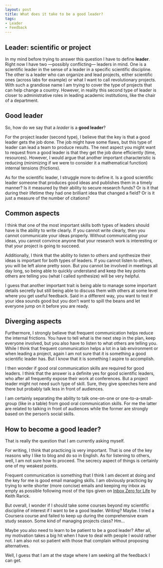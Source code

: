 ```yaml
---
layout: post
title: What does it take to be a good leader?
tags:
- Leader
- Feedback
---
```

<h2>Leader: scientific or project</h2>
<p>In my mind before trying to answer this question I have to define <strong>leader</strong>. Right now I have two —possibly conflicting— leaders in mind. One is a scientific leader in the sense of a leader in a specific scientific discipline. The other is a leader who can organize and lead projects, either scientific ones (across labs for example) or what I want to call revolutionary projects. With such a grandiose name I am trying to cover the type of projects that can help change a country. However, in reality this second type of leader is closer to administrative roles in leading academic institutions, like the chair of a department.</p>
<h2>Good leader</h2>
<p>So, how do we say that a <em>leader</em> is a <strong>good leader</strong>?</p>
<p>For the project leader (second type), I believe that the key is that a good leader gets the job done. The job might have some flaws, but this type of leader can lead a team to produce results. The next aspect you might want to request from a good leader is that they get the job done efficiently (time, resources). However, I would argue that another important characteristic is reducing (minimizing if we were to consider it a mathematical function) internal tensions (frictions).</p>
<p>As for the scientific leader, I struggle more to define it. Is a good scientific leader someone that produces good ideas and publishes them in a timely manner? Is it measured by their ability to secure research funds? Or is it that during their lifetime they had one brilliant idea that changed a field? Or is it just a measure of the number of citations?</p>
<h2>Common aspects</h2>
<p>I think that one of the most important skills both types of leaders should have is the ability to write clearly. If you cannot write clearly, then you cannot communicate your ideas properly. Without communicating your ideas, you cannot convince anyone that your research work is interesting or that your project is going to succeed.</p>
<p>Additionally, I think that the ability to listen to others and synthesize their ideas is important for both types of leaders. If you cannot listen to others, you will be left alone pretty soon. But you cannot be involved in meetings all day long, so being able to quickly understand and keep the key points others are telling you (what I called synthesize) will be very helpful.</p>
<p>I guess that another important trait is being able to manage some important details secretly but still being able to discuss them with others at some level where you get useful feedback. Said in a different way, you want to test if your idea sounds good but you don&#8217;t want to spill the beans and let everyone jump on it before you are ready.</p>
<h2>Diverging aspects</h2>
<p>Furthermore, I strongly believe that frequent communication helps reduce the internal frictions. You have to tell what is the next step in the plan, keep everyone involved, but you also have to listen to what others are telling you. While I think that frequent communication helps a lot in a lab environment or when leading a project, again I am not sure that it is something a good scientific leader has. But I know that it is something I aspire to accomplish.</p>
<p>I then wonder if good oral communication skills are required for good leaders. I think that the answer is a definite yes for good scientific leaders, who after all frequently expose their work at conferences. But a project leader might not need such type of skill. Sure, they give speeches here and there but probably talk less in front of audiences.</p>
<p>I am certainly separating the ability to talk one-on-one or one-to-a-small-group (like in a table) from good oral communication skills. For me the latter are related to talking in front of audiences while the former are strongly based on the person&#8217;s social skills.</p>
<h2>How to become a good leader?</h2>
<p>That is really the question that I am currently asking myself.</p>
<p>For writing, I think that practicing is very important. That is one of the key reasons why I like to blog and do so in English. As for listening to others, well, I am not sure how to proceed. The secrecy aspect of things is certainly one of my weakest points.</p>
<p>Frequent communication is something that I think I am decent at doing and the key for me is good email managing skills. I am obviously practicing by trying to write shorter (more concise) emails and keeping my inbox as empty as possible following most of the tips given on <a href="http://xph.us/2013/01/22/inbox-zero-for-life.html">Inbox Zero for Life</a> by Keith Rarick.</p>
<p>But overall, I wonder if I should take some courses beyond my scientific discipline of interest if I want to be a good leader. Writing? Maybe. I tried a Coursera course and failed to keep up during the comprehensive exam study season. Some kind of managing projects class? Hm…</p>
<p>Maybe you also need to learn to be patient to be a good leader? After all, my motivation takes a big hit when I have to deal with people I would rather not. I am also not so patient with those that complain without proposing alternatives.</p>
<p>Well, I guess that I am at the stage where I am seeking all the feedback I can get.</p>
